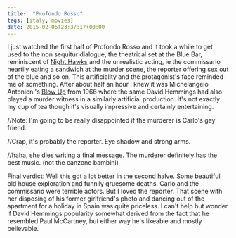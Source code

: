 ```yaml
---
title:  "Profondo Rosso"
tags: [italy, movies]
date: 2015-02-06T23:37:17+00:00
---
```


I just watched the first half of Profondo Rosso and it took a while to get used to the non sequitur dialogue, the theatrical set at the Blue Bar, reminiscent of [Night Hawks](https://www.google.com/search?q=night%20hawks&gws_rd=ssl&tbm=isch) and the unrealistic acting, ie the commissario heartily eating a sandwich at the murder scene, the reporter offering sex out of the blue and so on.
This artificiality and the protagonist's face reminded me of something. After about half an hour I knew it was Michelangelo Antonioni's [Blow Up](http://www.imdb.com/title/tt0060176/) from 1966 where the same David Hemmings had also played a murder witness in a similarly artificial production. It's not exactly my cup of tea though it's visually impressive and certainly entertaining.

//Note: I'm going to be really disappointed if the murderer is Carlo's gay friend.

//Crap, it's probably the reporter. Eye shadow and strong arms.

//haha, she dies writing a final message. The murderer definitely has the best music. (not the canzone bambini)

Final verdict: Well this got a lot better in the second halve. Some beautiful old house exploration and funnily gruesome deaths. Carlo and the commissario were terrible actors. But I loved the reporter. That scene with her disposing of his former girlfriend's photo and dancing out of the apartment for a holiday in Spain was quite priceless.
I can't help but wonder if David Hemmings popularity somewhat derived from the fact that he resembled Paul McCartney, but either way he's likeable and mostly believable.
